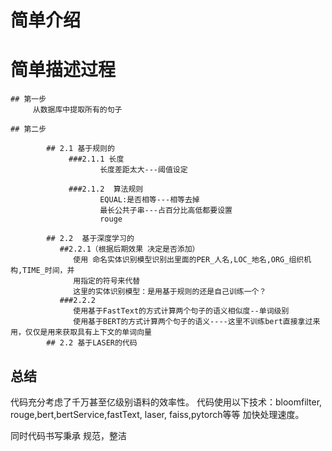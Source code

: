 # 简单介绍


# 简单描述过程
    ## 第一步
         从数据库中提取所有的句子
    
    ## 第二步
     
            ## 2.1 基于规则的
                 ###2.1.1 长度
                        长度差距太大---阈值设定
    
                 ###2.1.2  算法规则
                        EQUAL:是否相等---相等去掉
                        最长公共子串---占百分比高低都要设置
                        rouge
    
            ## 2.2  基于深度学习的
               ##2.2.1（根据后期效果 决定是否添加）
                  使用 命名实体识别模型识别出里面的PER_人名,LOC_地名,ORG_组织机构,TIME_时间，并
                  用指定的符号来代替
                  这里的实体识别模型：是用基于规则的还是自己训练一个？
               ###2.2.2
                  使用基于FastText的方式计算两个句子的语义相似度--单词级别
                  使用基于BERT的方式计算两个句子的语义----这里不训练bert直接拿过来用，仅仅是用来获取具有上下文的单词向量
            ## 2.2 基于LASER的代码
            

## 总结
代码充分考虑了千万甚至亿级别语料的效率性。
代码使用以下技术：bloomfilter, rouge,bert,bertService,fastText,
                   laser, faiss,pytorch等等 加快处理速度。
                   
同时代码书写秉承 规范，整洁
         
               